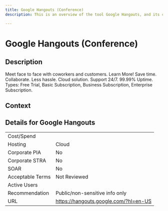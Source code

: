 ```yaml
---
title: Google Hangouts (Conference)
description: This is an overview of the tool Google Hangouts, and its current status  within BC Gov.

---
```


# Google Hangouts (Conference)

## Description
Meet face to face with coworkers and customers. Learn More! Save time. Collaborate. Less hassle. Cloud solution. Support 24/7. 99.99% Uptime. Types: Free Trial, Basic Subscription, Business Subscription, Enterprise Subscription.

## Context


##  Details for Google Hangouts

|   |   |
|---|---|
|Cost/Spend   |   |
|Hosting   | Cloud  |
|Corporate PIA   | No  |
|Corporate STRA   | No   |
|SOAR   | No  |
|Acceptable Terms   | Not Reviewed  |
|Active Users   |   |
|Recommendation   |  Public/non-sensitive info only |
|URL   | https://hangouts.google.com/?hl=en-US  |
